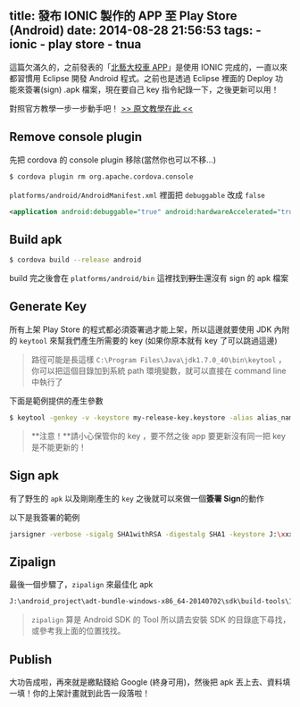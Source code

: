 title: 發布 IONIC 製作的 APP 至 Play Store (Android)
date: 2014-08-28 21:56:53
tags:
	- ionic
	- play store
	- tnua
---

這篇欠滿久的，之前發表的「[北藝大校車 APP](http://yulun.me/tnua/)」是使用 IONIC 完成的，一直以來都習慣用 Eclipse 開發 Android 程式。之前也是透過 Eclipse 裡面的 Deploy 功能來簽署(sign) .apk 檔案，現在要自己 key 指令紀錄一下，之後更新可以用！

<!-- more -->

對照官方教學一步一步動手吧！ [>> 原文教學在此 <<](http://ionicframework.com/docs/guide/publishing.html)

## Remove console plugin
先把 cordova 的 console plugin 移除(當然你也可以不移...)

```sh
$ cordova plugin rm org.apache.cordova.console
```

`platforms/android/AndroidManifest.xml` 裡面把 `debuggable` 改成 `false`
```xml
<application android:debuggable="true" android:hardwareAccelerated="true" android:icon="@drawable/icon" android:label="@string/app_name">
```

## Build apk
```sh
$ cordova build --release android
```

build 完之後會在 `platforms/android/bin` 這裡找到<strike>野生</strike>還沒有 sign 的 apk 檔案

## Generate Key
所有上架 Play Store 的程式都必須簽署過才能上架，所以這邊就要使用 JDK 內附的 `keytool` 來幫我們產生所需要的 key (如果你原本就有 key 了可以跳過這邊)
> 路徑可能是長這樣 `C:\Program Files\Java\jdk1.7.0_40\bin\keytool` ，你可以把這個目錄加到系統 path 環境變數，就可以直接在 command line 中執行了

下面是範例提供的產生參數

```sh
$ keytool -genkey -v -keystore my-release-key.keystore -alias alias_name -keyalg RSA -keysize 2048 -validity 10000
```

> **注意！**請小心保管你的 key ，要不然之後 app 要更新沒有同一把 key 是不能更新的！

## Sign apk
有了野生的 `apk` 以及剛剛產生的 `key` 之後就可以來做一個**簽署 Sign**的動作

以下是我簽署的範例

```sh
jarsigner -verbose -sigalg SHA1withRSA -digestalg SHA1 -keystore J:\xxx\tnuabus.keystore H:\xxx\tnua-bus\platforms\android\ant-build\HelloCordova-release-unsigned.apk tnuabus
```

## Zipalign
最後一個步驟了，`zipalign` 來最佳化 apk

```sh
J:\android_project\adt-bundle-windows-x86_64-20140702\sdk\build-tools\19.1.0\zipalign.exe -v 4 H:\xxx\tnua-bus\platforms\android\ant-build\HelloCordova-release-unsigned.apk H:\xxx\tnua-bus\platforms\android\ant-build\tnua.apk
```

> `zipalign` 算是 Android SDK 的 Tool 所以請去安裝 SDK 的目錄底下尋找，或參考我上面的位置找找。

## Publish

大功告成啦，再來就是繳點錢給 Google (終身可用)，然後把 apk 丟上去、資料填一填！你的上架計畫就到此告一段落啦！
